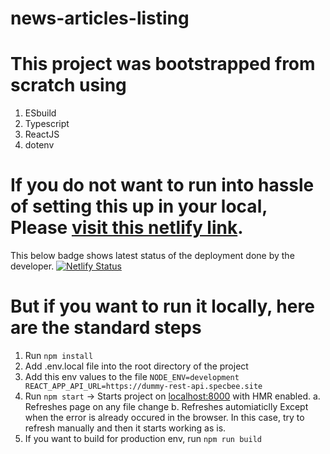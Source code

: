 # news-articles-listing


# This project was bootstrapped from scratch using
1. ESbuild
2. Typescript
3. ReactJS
4. dotenv

# If you do not want to run into hassle of setting this up in your local, Please [visit this netlify link](https://main--newslisting.netlify.app/).
This below badge shows latest status of the deployment done by the developer.
[![Netlify Status](https://api.netlify.com/api/v1/badges/16452711-aa6d-4e8d-90c3-c834a4c75fdb/deploy-status?branch=main)](https://app.netlify.com/sites/newslisting/deploys)

# But if you want to run it locally, here are the standard steps

1. Run `npm install`
2. Add .env.local file into the root directory of the project
3. Add this env values to the file
`
NODE_ENV=development
REACT_APP_API_URL=https://dummy-rest-api.specbee.site
`
4. Run `npm start` -> Starts project on [localhost:8000](https://localhost:8000) with HMR enabled.
    a. Refreshes page on any file change
    b. Refreshes automiaticlly Except when the error is already occured in the browser. In this case, try to refresh manually and then it starts working as is.
5. If you want to build for production env, run `npm run build`
